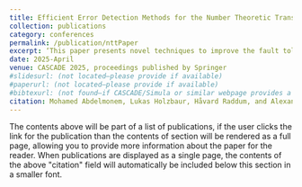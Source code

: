 ```yaml
---
title: Efficient Error Detection Methods for the Number Theoretic Transforms in Lattice‑Based Algorithms
collection: publications
category: conferences
permalink: /publication/nttPaper
excerpt: ‘This paper presents novel techniques to improve the fault tolerance of Number Theoretic Transforms used in prominent post‑quantum cryptographic schemes such as Kyber, Dilithium, and Falcon.’ 
date: 2025-April
venue: CASCADE 2025, proceedings published by Springer 
#slidesurl: (not located—please provide if available)
#paperurl: (not located—please provide if available)
#bibtexurl: (not found—if CASCADE/Simula or similar webpage provides a BibTeX entry, you could link it)
citation: Mohamed Abdelmonem, Lukas Holzbaur, Håvard Raddum, and Alexander Zeh. “Efficient Error Detection Methods for the Number Theoretic Transforms in Lattice‑Based Algorithms.” CASCADE 2025 (Conference Proceedings), Springer, 2025.
---
```

The contents above will be part of a list of publications, if the user clicks the link for the publication than the contents of section will be rendered as a full page, allowing you to provide more information about the paper for the reader. When publications are displayed as a single page, the contents of the above "citation" field will automatically be included below this section in a smaller font.
